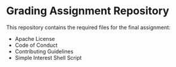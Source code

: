 # Grading Assignment Repository

This repository contains the required files for the final assignment:
- Apache License
- Code of Conduct
- Contributing Guidelines
- Simple Interest Shell Script

